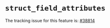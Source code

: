 # `struct_field_attributes`

The tracking issue for this feature is: [#38814]

[#38814]: https://github.com/rust-lang/rust/issues/38814




